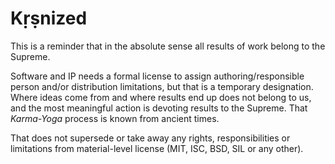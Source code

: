 # Kṛṣnized

This is a reminder that in the absolute sense all results of work belong to the Supreme.
<!-- Personality of Godhead Kṛṣṇa (also known as Allah, Jehovah and [thousands of other names]((https://vedabase.io/en/library/sb/10/51/36/)))-->

Software and IP needs a formal license to assign authoring/responsible person and/or distribution limitations, but that is a temporary designation. Where ideas come from and where results end up does not belong to us, and the most meaningful action is devoting results to the Supreme. That _Karma-Yoga_ process is known from ancient times.

That does not supersede or take away any rights, responsibilities or limitations from material-level license (MIT, ISC, BSD, SIL or any other).
